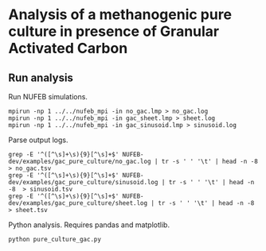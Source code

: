 # Analysis of a methanogenic pure culture in presence of Granular Activated Carbon

## Run analysis

Run NUFEB simulations.
```
mpirun -np 1 ../../nufeb_mpi -in no_gac.lmp > no_gac.log
mpirun -np 1 ../../nufeb_mpi -in gac_sheet.lmp > sheet.log
mpirun -np 1 ../../nufeb_mpi -in gac_sinusoid.lmp > sinusoid.log
```

Parse output logs.
```
grep -E '^([^\s]+\s){9}[^\s]+$' NUFEB-dev/examples/gac_pure_culture/no_gac.log | tr -s ' ' '\t' | head -n -8  > no_gac.tsv
grep -E '^([^\s]+\s){9}[^\s]+$' NUFEB-dev/examples/gac_pure_culture/sinusoid.log | tr -s ' ' '\t' | head -n -8  > sinusoid.tsv
grep -E '^([^\s]+\s){9}[^\s]+$' NUFEB-dev/examples/gac_pure_culture/sheet.log | tr -s ' ' '\t' | head -n -8  > sheet.tsv
```

Python analysis. Requires pandas and matplotlib.
```
python pure_culture_gac.py
```
